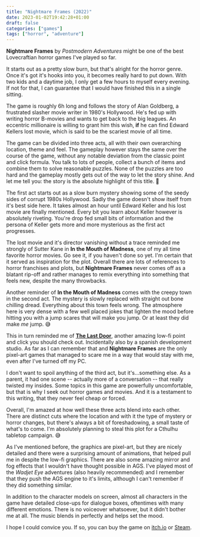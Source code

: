 ```yaml
---
title: "Nightmare Frames (2022)"
date: 2023-01-02T19:42:28+01:00
draft: false
categories: ["games"]
tags: ["horror", "adventure"]
---
```


**Nightmare Frames** by *Postmodern Adventures* might be one of the best Lovecraftian horror games I've played so far.

It starts out as a pretty slow burn, but that's alright for the horror genre. Once it's got it's hooks into you, it becomes really hard to put down. With two kids and a daytime job, I only get a few hours to myself every evening. If not for that, I can guarantee that I would have finished this in a single sitting.

The game is roughly 6h long and follows the story of Alan Goldberg, a frustrated slasher movie writer in 1980's Hollywood. He's fed up with writing horror B-movies and wants to get back to the big leagues. An eccentric millionaire is willing to grant him this wish, **if** he can find Edward Kellers lost movie, which is said to be the scariest movie of all time.

The game can be divided into three acts, all with their own overarching location, theme and feel. The gameplay however stays the same over the course of the game, without any notable deviation from the classic point and click formula. You talk to lots of people, collect a bunch of items and combine them to solve reasonable puzzles. None of the puzzles are too hard and the gameplay mostly gets out of the way to let the story shine. And let me tell you: the story is the absolute highlight of this title. 🤩

The first act starts out as a slow burn mystery showing some of the seedy sides of corrupt 1980s Hollywood. Sadly the game doesn't show itself from it's best side here. It takes almost an hour until Edward Keller and his lost movie are finally mentioned. Every bit you learn about Keller however is absolutely riveting. You're drop fed small bits of information and the persona of Keller gets more and more mysterious as the first act progresses.

The lost movie and it's director vanishing without a trace reminded me strongly of Sutter Kane in **In the Mouth of Madness**, one of my all time favorite horror movies. Go see it, if you haven't done so yet. I'm certain that it served as inspiration for the plot. Overall there are lots of references to horror franchises and plots, but **Nightmare Frames** never comes off as a blatant rip-off and rather manages to remix everything into something that feels new, despite the many throwbacks.

Another reminder of **In the Mouth of Madness** comes with the creepy town in the second act. The mystery is slowly replaced with straight out bone chilling dread. Everything about this town feels wrong. The atmosphere here is very dense with a few well placed jokes that lighten the mood before hitting you with a jump scares that will make you jump. Or at least they did make *me* jump. 😅

This in turn reminded me of [**The Last Door**](https://thegamekitchen.com/thelastdoor/), another amazing low-fi point and click you should check out. Incidentally also by a spanish development studio. As far as I can remember that and **Nightmare Frames** are the only pixel-art games that managed to scare me in a way that would stay with me, even after I've turned off my PC.

I don't want to spoil anything of the third act, but it's...something else. As a parent, it had one scene -- actually more of a conversation -- that really twisted my insides. Some topics in this game are powerfully uncomfortable, but that is why I seek out horror games and movies. And it is a testament to this writing, that they never feel cheap or forced.

Overall, I'm amazed at how well these three acts blend into each other. There are distinct cuts where the location and with it the type of mystery or horror changes, but there's always a bit of foreshadowing, a small taste of what's to come. I'm absolutely planning to steal this plot for a Cthulhu tabletop campaign. 😅

As I've mentioned before, the graphics are pixel-art, but they are nicely detailed and there were a surprising amount of animations, that helped pull me in despite the low-fi graphics. There are also some amazing mirror and fog effects that I wouldn't have thought possible in AGS. I've played most of the *Wadjet Eye* adventures (also heavily recommended) and I remember that they push the AGS engine to it's limits, although I can't remember if they did something similar.

In addition to the character models on screen, almost all characters in the game have detailed close-ups for dialogue boxes, oftentimes with many different emotions. There is no voiceover whatsoever, but it didn't bother me at all. The music blends in perfectly and helps set the mood.

I hope I could convice you. If so, you can buy the game on [itch.io](https://postmodernadventures.itch.io/nightmare-frames) or [Steam](https://store.steampowered.com/app/1650590/Nightmare_Frames/).

